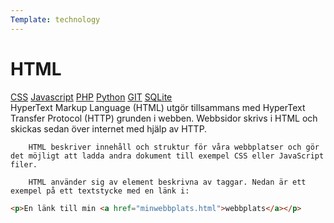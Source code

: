```yaml
---
Template: technology
---
```


# HTML

<div class="two-column-layout">
   <div class="tech-meny">
        <a href = "%base_url%/technology/css">CSS</a>
        <a href = "%base_url%/technology/javascript">Javascript</a>
        <a href = "%base_url%/technology/php">PHP</a>
        <a href = "%base_url%/technology/python">Python</a>
        <a href = "%base_url%/technology/git">GIT</a>
        <a href = "%base_url%/technology/sqlite">SQLite</a>
    </div>
    <div class="tech-info">
        HyperText Markup Language (HTML) utgör tillsammans med HyperText Transfer Protocol (HTTP) grunden i webben. Webbsidor skrivs i HTML och skickas sedan över internet med hjälp av HTTP.

        HTML beskriver innehåll och struktur för våra webbplatser och gör det möjligt att ladda andra dokument till exempel CSS eller JavaScript filer.

        HTML använder sig av element beskrivna av taggar. Nedan är ett exempel på ett textstycke med en länk i:
</div>
</div>

```html
<p>En länk till min <a href="minwebbplats.html">webbplats</a></p>
```
